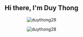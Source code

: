 <h2 align="center">
   Hi there, I'm Duy Thong <br/>
</h2>
<div align="center"> 
 <p><img align="center" src="https://github-readme-stats.vercel.app/api?username=duythong28&theme==light&hide_border=false&include_all_commits=false&count_private=false" alt="duythong28" /></p>
 <p><img align="center" src="https://github-readme-stats.vercel.app/api/top-langs?username=duythong28&show_icons=true&locale=en&layout=compact" alt="duythong28" /></p>
</div>







